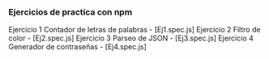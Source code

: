 ### Ejercicios de practica con npm

Ejercicio 1 Contador de letras de palabras - [Ej1.spec.js]
Ejercicio 2 Filtro de color - [Ej2.spec.js]
Ejercicio 3 Parseo de JSON - [Ej3.spec.js]
Ejercicio 4 Generador de contraseñas - [Ej4.spec.js]
